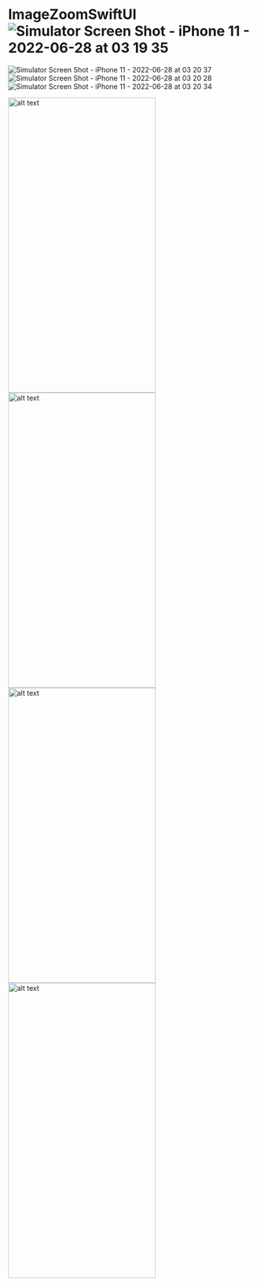 # ImageZoomSwiftUI![Simulator Screen Shot - iPhone 11 - 2022-06-28 at 03 19 35](https://user-images.githubusercontent.com/98783085/176062086-cb1d0ef3-fc37-4869-adca-aa90c3421d69.png)
![Simulator Screen Shot - iPhone 11 - 2022-06-28 at 03 20 37](https://user-images.githubusercontent.com/98783085/176062091-efc7c08d-cbd5-4259-8003-3ea72fa6c3c6.png)
![Simulator Screen Shot - iPhone 11 - 2022-06-28 at 03 20 28](https://user-images.githubusercontent.com/98783085/176062095-d639f2ee-a16c-4b32-afe0-92a356c6f359.png)
![Simulator Screen Shot - iPhone 11 - 2022-06-28 at 03 20 34](https://user-images.githubusercontent.com/98783085/176062102-af260658-fd6c-4d21-a040-ee26a66f18bc.png)



<img src="https://user-images.githubusercontent.com/98783085/176062086-cb1d0ef3-fc37-4869-adca-aa90c3421d69.png" alt="alt text" width="300" height="600">

<img src="https://user-images.githubusercontent.com/98783085/176062091-efc7c08d-cbd5-4259-8003-3ea72fa6c3c6.png" alt="alt text" width="300" height="600">

<img src="https://user-images.githubusercontent.com/98783085/176062095-d639f2ee-a16c-4b32-afe0-92a356c6f359.pn" alt="alt text" width="300" height="600">

<img src="https://user-images.githubusercontent.com/98783085/176062102-af260658-fd6c-4d21-a040-ee26a66f18bc.png" alt="alt text" width="300" height="600">
